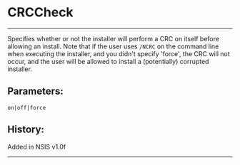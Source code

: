 # CRCCheck

---

Specifies whether or not the installer will perform a CRC on itself before allowing an install. Note that if the user uses `/NCRC` on the command line when executing the installer, and you didn't specify 'force', the CRC will not occur, and the user will be allowed to install a (potentially) corrupted installer.

## Parameters:

    on|off|force

## History:

Added in NSIS v1.0f

---
